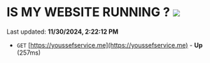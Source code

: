 # IS MY WEBSITE RUNNING ? [![](https://img.shields.io/static/v1?label=Sponsor&message=%E2%9D%A4&logo=GitHub&color=%23fe8e86)](https://github.com/sponsors/Youssef-Lehmam)

Last updated: **11/30/2024, 2:22:12 PM**

- `GET` [https://youssefservice.me](https://youssefservice.me) - **Up** (257ms)
